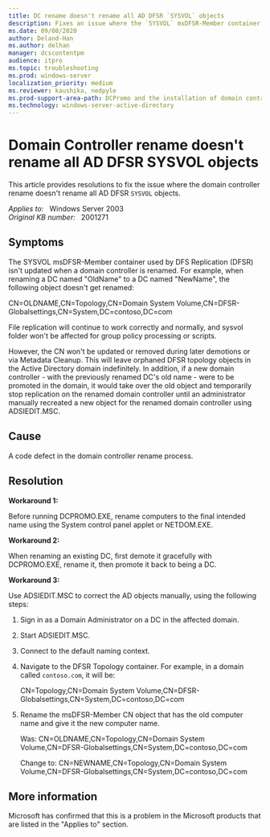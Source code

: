 ```yaml
---
title: DC rename doesn't rename all AD DFSR `SYSVOL` objects
description: Fixes an issue where the `SYSVOL` msDFSR-Member container used by DFS Replication isn't updated.
ms.date: 09/08/2020
author: Deland-Han
ms.author: delhan
manager: dcscontentpm
audience: itpro
ms.topic: troubleshooting
ms.prod: windows-server
localization_priority: medium
ms.reviewer: kaushika, nedpyle
ms.prod-support-area-path: DCPromo and the installation of domain controllers
ms.technology: windows-server-active-directory
---
```

# Domain Controller rename doesn't rename all AD DFSR SYSVOL objects

This article provides resolutions to fix the issue where the domain controller rename doesn't rename all AD DFSR `SYSVOL` objects.

_Applies to:_ &nbsp; Windows Server 2003  
_Original KB number:_ &nbsp; 2001271

## Symptoms

The SYSVOL msDFSR-Member container used by DFS Replication (DFSR) isn't updated when a domain controller is renamed. For example, when renaming a DC named "OldName" to a DC named "NewName", the following object doesn't get renamed:

 CN=OLDNAME,CN=Topology,CN=Domain System Volume,CN=DFSR-Globalsettings,CN=System,DC=contoso,DC=com  

File replication will continue to work correctly and normally, and sysvol folder won't be affected for group policy processing or scripts.

However, the CN won't be updated or removed during later demotions or via Metadata Cleanup. This will leave orphaned DFSR topology objects in the Active Directory domain indefinitely. In addition, if a new domain controller - with the previously renamed DC's old name - were to be promoted in the domain, it would take over the old object and temporarily stop replication on the renamed domain controller until an administrator manually recreated a new object for the renamed domain controller using ADSIEDIT.MSC.

## Cause

A code defect in the domain controller rename process.

## Resolution

**Workaround 1:**  

Before running DCPROMO.EXE, rename computers to the final intended name using the System control panel applet or NETDOM.EXE.

 **Workaround 2:**  

When renaming an existing DC, first demote it gracefully with DCPROMO.EXE, rename it, then promote it back to being a DC.

 **Workaround 3:**  

Use ADSIEDIT.MSC to correct the AD objects manually, using the following steps:  

1. Sign in as a Domain Administrator on a DC in the affected domain.
2. Start ADSIEDIT.MSC.
3. Connect to the default naming context.
4. Navigate to the DFSR Topology container. For example, in a domain called `contoso.com`, it will be:

    CN=Topology,CN=Domain System Volume,CN=DFSR-Globalsettings,CN=System,DC=contoso,DC=com

5. Rename the msDFSR-Member CN object that has the old computer name and give it the new computer name.

    Was: CN=OLDNAME,CN=Topology,CN=Domain System Volume,CN=DFSR-Globalsettings,CN=System,DC=contoso,DC=com

    Change to: CN=NEWNAME,CN=Topology,CN=Domain System Volume,CN=DFSR-Globalsettings,CN=System,DC=contoso,DC=com

## More information

Microsoft has confirmed that this is a problem in the Microsoft products that are listed in the "Applies to" section.
